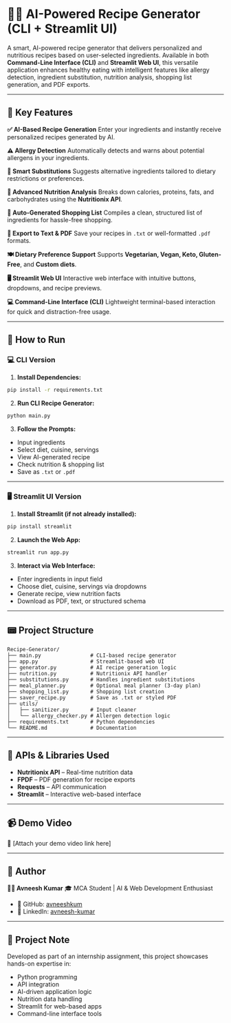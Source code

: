 # 🧑‍🍳 AI-Powered Recipe Generator (CLI + Streamlit UI)

A smart, AI-powered recipe generator that delivers personalized and nutritious recipes based on user-selected ingredients. Available in both **Command-Line Interface (CLI)** and **Streamlit Web UI**, this versatile application enhances healthy eating with intelligent features like allergy detection, ingredient substitution, nutrition analysis, shopping list generation, and PDF exports.

---

## 🚀 Key Features

**✅ AI-Based Recipe Generation**
Enter your ingredients and instantly receive personalized recipes generated by AI.

**⚠️ Allergy Detection**
Automatically detects and warns about potential allergens in your ingredients.

**🔁 Smart Substitutions**
Suggests alternative ingredients tailored to dietary restrictions or preferences.

**🧪 Advanced Nutrition Analysis**
Breaks down calories, proteins, fats, and carbohydrates using the **Nutritionix API**.

**🛂 Auto-Generated Shopping List**
Compiles a clean, structured list of ingredients for hassle-free shopping.

**📄 Export to Text & PDF**
Save your recipes in `.txt` or well-formatted `.pdf` formats.

**🍽️ Dietary Preference Support**
Supports **Vegetarian, Vegan, Keto, Gluten-Free**, and **Custom diets**.

**🖥️ Streamlit Web UI**
Interactive web interface with intuitive buttons, dropdowns, and recipe previews.

**💻 Command-Line Interface (CLI)**
Lightweight terminal-based interaction for quick and distraction-free usage.

---

## 📆 How to Run

### 💻 CLI Version

1. **Install Dependencies:**

```bash
pip install -r requirements.txt
```

2. **Run CLI Recipe Generator:**

```bash
python main.py
```

3. **Follow the Prompts:**

* Input ingredients
* Select diet, cuisine, servings
* View AI-generated recipe
* Check nutrition & shopping list
* Save as `.txt` or `.pdf`

---

### 🖥️ Streamlit UI Version

1. **Install Streamlit (if not already installed):**

```bash
pip install streamlit
```

2. **Launch the Web App:**

```bash
streamlit run app.py
```

3. **Interact via Web Interface:**

* Enter ingredients in input field
* Choose diet, cuisine, servings via dropdowns
* Generate recipe, view nutrition facts
* Download as PDF, text, or structured schema

---

## 📟 Project Structure

```
Recipe-Generator/
├── main.py                # CLI-based recipe generator
├── app.py                 # Streamlit-based web UI
├── generator.py           # AI recipe generation logic
├── nutrition.py           # Nutritionix API handler
├── substitutions.py       # Handles ingredient substitutions
├── meal_planner.py        # Optional meal planner (3-day plan)
├── shopping_list.py       # Shopping list creation
├── saver_recipe.py        # Save as .txt or styled PDF
├── utils/
│   ├── sanitizer.py       # Input cleaner
│   └── allergy_checker.py # Allergen detection logic
├── requirements.txt       # Python dependencies
└── README.md              # Documentation
```

---

## 🔌 APIs & Libraries Used

* **Nutritionix API** – Real-time nutrition data
* **FPDF** – PDF generation for recipe exports
* **Requests** – API communication
* **Streamlit** – Interactive web-based interface

---

## 📹 Demo Video

🎥 \[Attach your demo video link here]

---

## 👤 Author

**👨‍💼 Avneesh Kumar**
🎓 MCA Student | AI & Web Development Enthusiast

* 📌 GitHub: [avneeshkum](https://github.com/avneeshkum)
* 📌 LinkedIn: [avneesh-kumar](https://www.linkedin.com/in/avneesh-kumar)

---

## 📌 Project Note

Developed as part of an internship assignment, this project showcases hands-on expertise in:

* Python programming
* API integration
* AI-driven application logic
* Nutrition data handling
* Streamlit for web-based apps
* Command-line interface tools
